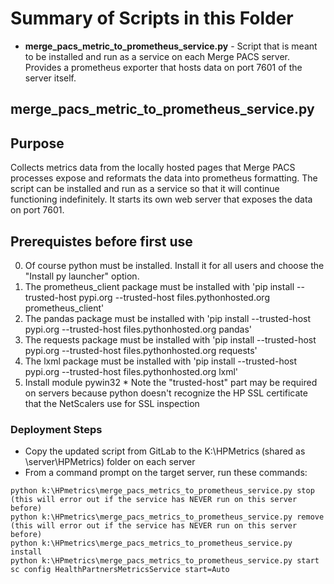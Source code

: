 # Summary of Scripts in this Folder
* **merge_pacs_metric_to_prometheus_service.py** - Script that is meant to be installed and run as a service on each Merge PACS server. Provides a prometheus exporter that hosts data on port 7601 of the server itself.

## merge_pacs_metric_to_prometheus_service.py
## Purpose
Collects metrics data from the locally hosted pages that Merge PACS processes expose and reformats the data into prometheus formatting. The script can be installed and run as a service so that it will continue functioning indefinitely. It starts its own web server that exposes the data on port 7601.

## Prerequistes before first use
0) Of course python must be installed. Install it for all users and choose the "Install py launcher" option.
1) The prometheus_client package must be installed with 'pip install --trusted-host pypi.org --trusted-host files.pythonhosted.org prometheus_client'
2) The pandas package must be installed with 'pip install --trusted-host pypi.org --trusted-host files.pythonhosted.org pandas'
3) The requests package must be installed with 'pip install --trusted-host pypi.org --trusted-host files.pythonhosted.org requests'
4) The lxml package must be installed with 'pip install --trusted-host pypi.org --trusted-host files.pythonhosted.org lxml'
5) Install module pywin32
            * Note the "trusted-host" part may be required on servers because python doesn't recognize the HP SSL certificate that the NetScalers use for SSL inspection

### Deployment Steps
* Copy the updated script from GitLab to the K:\HPMetrics (shared as \\server\HPMetrics) folder on each server
* From a command prompt on the target server, run these commands: 
```
python k:\HPmetrics\merge_pacs_metrics_to_prometheus_service.py stop     (this will error out if the service has NEVER run on this server before)
python k:\HPmetrics\merge_pacs_metrics_to_prometheus_service.py remove     (this will error out if the service has NEVER run on this server before)
python k:\HPmetrics\merge_pacs_metrics_to_prometheus_service.py install
python k:\HPmetrics\merge_pacs_metrics_to_prometheus_service.py start
sc config HealthPartnersMetricsService start=Auto
```



